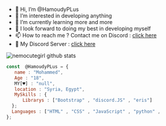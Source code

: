 - 👋 Hi, I’m @HamoudyPLus
- 👀 I’m interested in developing anything
- 🌱 I’m currently learning more and more
- 💞️ I look forward to doing my best in developing myself
- 📫 How to reach me ? Contact me on Discord : [click here](http://discord.com/users/689139487258705965)
- 📡 My Discord Server : [click here](https://discord.gg/KhNgeRbk56)

![nemocutegirl github stats](https://github-readme-stats.vercel.app/api?username=HamoudyPLus&show_icons=true&theme=tokyonight)
```js
const  @HamoudyPLus = {
   name : "Mohammed",
   Age : "18",
   MY[♥] : "null",
   location : "Syria, Egypt",
   MySkills : {
      Librarys : ["Bootstrap" , "discord.JS" , "eris"]
  };
  Languages : ["HTML" , "CSS" , "JavaScript" , "python" , 
};
```

